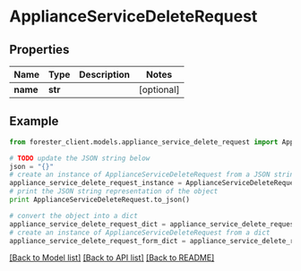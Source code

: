 # ApplianceServiceDeleteRequest


## Properties

Name | Type | Description | Notes
------------ | ------------- | ------------- | -------------
**name** | **str** |  | [optional] 

## Example

```python
from forester_client.models.appliance_service_delete_request import ApplianceServiceDeleteRequest

# TODO update the JSON string below
json = "{}"
# create an instance of ApplianceServiceDeleteRequest from a JSON string
appliance_service_delete_request_instance = ApplianceServiceDeleteRequest.from_json(json)
# print the JSON string representation of the object
print ApplianceServiceDeleteRequest.to_json()

# convert the object into a dict
appliance_service_delete_request_dict = appliance_service_delete_request_instance.to_dict()
# create an instance of ApplianceServiceDeleteRequest from a dict
appliance_service_delete_request_form_dict = appliance_service_delete_request.from_dict(appliance_service_delete_request_dict)
```
[[Back to Model list]](../README.md#documentation-for-models) [[Back to API list]](../README.md#documentation-for-api-endpoints) [[Back to README]](../README.md)


